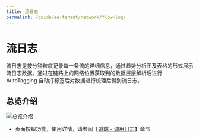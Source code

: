 ```yaml
---
title: 流日志
permalink: /guide/ee-tenant/network/flow-log/
---
```


# 流日志

流日志是按分钟粒度记录每一条流的详细信息，通过趋势分析图及表格的形式展示流日志数据。通过在链路上的网络位置获取到的数据层层解析后进行 AutoTagging 自动打标签后对数据进行梳理后得到流日志。

## 总览介绍

![总览介绍](https://yunshan-guangzhou.oss-cn-beijing.aliyuncs.com/pub/pic/20230920650ac4d20944c.png)

- 页面按钮功能，使用详情，请参阅【[追踪 - 调用日志](../tracing/call-log/)】章节
